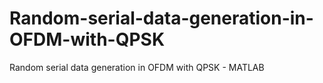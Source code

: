 # Random-serial-data-generation-in-OFDM-with-QPSK
Random serial data generation in OFDM with QPSK - MATLAB
